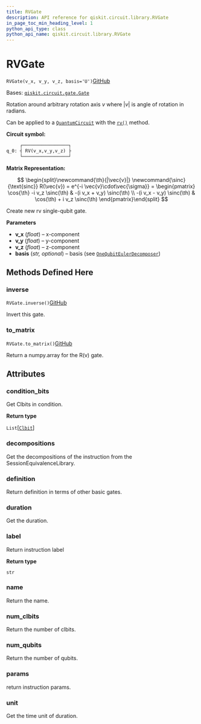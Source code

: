 ```yaml
---
title: RVGate
description: API reference for qiskit.circuit.library.RVGate
in_page_toc_min_heading_level: 1
python_api_type: class
python_api_name: qiskit.circuit.library.RVGate
---
```


# RVGate

<span id="qiskit.circuit.library.RVGate" />

`RVGate(v_x, v_y, v_z, basis='U')`[GitHub](https://github.com/qiskit/qiskit/tree/stable/0.41/qiskit/circuit/library/generalized_gates/rv.py "view source code")

Bases: [`qiskit.circuit.gate.Gate`](qiskit.circuit.Gate "qiskit.circuit.gate.Gate")

Rotation around arbitrary rotation axis $v$ where $|v|$ is angle of rotation in radians.

Can be applied to a [`QuantumCircuit`](qiskit.circuit.QuantumCircuit "qiskit.circuit.QuantumCircuit") with the [`rv()`](qiskit.circuit.QuantumCircuit#rv "qiskit.circuit.QuantumCircuit.rv") method.

**Circuit symbol:**

```python
     ┌─────────────────┐
q_0: ┤ RV(v_x,v_y,v_z) ├
     └─────────────────┘
```

**Matrix Representation:**

$$
\begin{split}\newcommand{\th}{|\vec{v}|}
\newcommand{\sinc}{\text{sinc}}
    R(\vec{v}) = e^{-i \vec{v}\cdot\vec{\sigma}} =
        \begin{pmatrix}
            \cos{\th} -i v_z \sinc(\th) & -(i v_x + v_y) \sinc(\th) \\
            -(i v_x - v_y) \sinc(\th) & \cos(\th) + i v_z \sinc(\th)
        \end{pmatrix}\end{split}
$$

Create new rv single-qubit gate.

**Parameters**

*   **v\_x** (*float*) – x-component
*   **v\_y** (*float*) – y-component
*   **v\_z** (*float*) – z-component
*   **basis** (*str, optional*) – basis (see [`OneQubitEulerDecomposer`](qiskit.quantum_info.OneQubitEulerDecomposer "qiskit.quantum_info.synthesis.one_qubit_decompose.OneQubitEulerDecomposer"))

## Methods Defined Here

### inverse

<span id="qiskit.circuit.library.RVGate.inverse" />

`RVGate.inverse()`[GitHub](https://github.com/qiskit/qiskit/tree/stable/0.41/qiskit/circuit/library/generalized_gates/rv.py "view source code")

Invert this gate.

### to\_matrix

<span id="qiskit.circuit.library.RVGate.to_matrix" />

`RVGate.to_matrix()`[GitHub](https://github.com/qiskit/qiskit/tree/stable/0.41/qiskit/circuit/library/generalized_gates/rv.py "view source code")

Return a numpy.array for the R(v) gate.

## Attributes

<span id="qiskit.circuit.library.RVGate.condition_bits" />

### condition\_bits

Get Clbits in condition.

**Return type**

`List`\[[`Clbit`](qiskit.circuit.Clbit "qiskit.circuit.classicalregister.Clbit")]

<span id="qiskit.circuit.library.RVGate.decompositions" />

### decompositions

Get the decompositions of the instruction from the SessionEquivalenceLibrary.

<span id="qiskit.circuit.library.RVGate.definition" />

### definition

Return definition in terms of other basic gates.

<span id="qiskit.circuit.library.RVGate.duration" />

### duration

Get the duration.

<span id="qiskit.circuit.library.RVGate.label" />

### label

Return instruction label

**Return type**

`str`

<span id="qiskit.circuit.library.RVGate.name" />

### name

Return the name.

<span id="qiskit.circuit.library.RVGate.num_clbits" />

### num\_clbits

Return the number of clbits.

<span id="qiskit.circuit.library.RVGate.num_qubits" />

### num\_qubits

Return the number of qubits.

<span id="qiskit.circuit.library.RVGate.params" />

### params

return instruction params.

<span id="qiskit.circuit.library.RVGate.unit" />

### unit

Get the time unit of duration.

